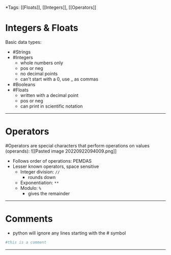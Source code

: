 *Tags: [[Floats]], [[Integers]], [[Operators]]

# Integers & Floats
Basic data types:
- #Strings
- #Integers
	- whole numbers only
	- pos or neg
	- no decimal points
	- can't start with a 0, use _ as commas
- #Booleans
- #Floats
	- written with a decimal point
	- pos or neg
	- can print in scientific notation
---

# Operators
#Operators are special characters that perform operations on values (operands):
![[Pasted image 20220922094009.png]]
- Follows order of operations: PEMDAS
- Lesser known operators, space sensitive
	- Integer division: `//`
		- rounds down
	- Exponentiation: `**`
	- Modulo: `%`
		- gives the remainder
---
# Comments
- python will ignore any lines starting with the # symbol
```python
#this is a comment
```
---

